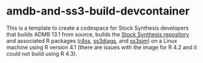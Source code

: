 # amdb-and-ss3-build-devcontainer
This is a template to create a codespace for Stock Synthesis developers that builds ADMB 13.1 from source, builds the [Stock Synthesis repository](https://github.com/nmfs-stock-synthesis/stock-synthesis/releases/download/v3.30.21/ss_linux) and associated R packages ([r4ss](https://github.com/r4ss/r4ss), [ss3diags](https://github.com/PIFSCstockassessments/ss3diags), and [ss3sim](https://github.com/ss3sim/ss3sim)) on a Linux machine using R version 4.1 (there are issues with the image for R 4.2 and it could not build using R 4.3).
